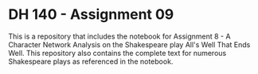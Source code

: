 # DH 140 - Assignment 09 

This is a repository that includes the notebook for Assignment 8 - A Character Network Analysis on the Shakespeare play All's Well That Ends Well. This repository also contains the complete text for numerous Shakespeare plays as referenced in the notebook. 